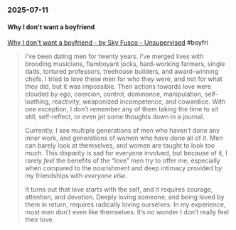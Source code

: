 ### 2025-07-11
#### Why I don't want a boyfriend
[Why I don't want a boyfriend - by Sky Fusco - Unsupervised](https://lordcowboy.substack.com/p/why-i-dont-want-a-boyfriend) #boyfri

> I’ve been dating men for twenty years. I’ve merged lives with brooding musicians, flamboyant jocks, hard-working farmers, single dads, tortured professors, treehouse builders, and award-winning chefs. I tried to love these men for who they were, and not for what they did, but it was impossible. Their actions towards love were clouded by ego, coercion, control, dominance, manipulation, self-loathing, reactivity, weaponized incompetence, and cowardice. With one exception, I don’t remember any of them taking the time to sit still, self-reflect, or even jot some thoughts down in a journal.
> 
> Currently, I see multiple generations of men who haven’t done any inner work, and generations of women who have done all of it. Men can barely look at themselves, and women are taught to look too much. This disparity is sad for everyone involved, but because of it, I rarely _feel_ the benefits of the “love” men try to offer me, especially when compared to the nourishment and deep intimacy provided by my friendships with _everyone else_.
> 
> It turns out that love starts with the self, and it requires courage, attention, and devotion. Deeply loving someone, and being loved by them in return, requires radically loving ourselves. In my experience, most men don’t even like themselves. It’s no wonder I don’t really feel their love.

